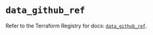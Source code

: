 # `data_github_ref`

Refer to the Terraform Registry for docs: [`data_github_ref`](https://registry.terraform.io/providers/integrations/github/6.2.1/docs/data-sources/ref).
